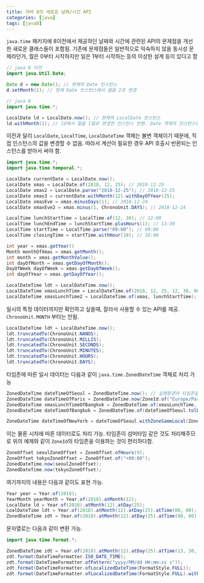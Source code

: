 ```yaml
---
title: 자바 8의 새로운 날짜/시간 API
categories: [java]
tags: [java8]
---
```


`java.time` 패키지에 8이전에서 제공하던 날짜와 시간에 관련된 API의 문제점을 개선한 새로운 클래스들이 포함됨.
기존에 문제점들은 일반적으로 익숙하지 않을 동시성 문제라던가, 월은 0부터 시작하지만 일은 1부터 시작하는 등의 이상한 설계 등이 있다고 함

```java
// java 8 이전
import java.Util.Date;

Date d = new Date(); // 현재의 Date 인스턴스
d.setMonth(1); // 현재 Date 인스턴스에서 월을 2로 변경

// java 8
import java.time.*;

LocalDate ld = LocalDate.now(); // 현재의 LocalDate 인스턴스
ld.withMonth(1); // ld에서 월을 1월로 변경한 인스턴스 반환. Date 객체의 인스턴스인 d가 변경된 것과 달리 LocalDate 객체의 인스턴스인 ld는 변경이 안 됨.
```

이전과 달리 `LocalDate`, `LocalTime`, `LocalDateTime` 객체는 불변 객체이기 때문에, 직접 인스턴스의 값을 변경할 수 없음.
따라서 계산이 필요한 경우 API 호출시 반환되는 인스턴스를 받아서 써야 함.

```java
import java.time.*;
import java.time.temporal.*;

LocalDate currentDate = LocalDate.now();
LocalDate xmas = LocalDate.of(2018, 12, 25); // 2018-12-25
LocalDate xmas2 = LocalDate.parse("2018-12-25"); // 2018-12-25
LocalDate xmas3 = currentDate.withMonth(12).withDayOfYear(25);
LocalDate xmasEve = xmas.minusDays(1); // 2018-12-24
LocalDate xmaxEve2 = xmas.minus(1, ChronoUnit.DAYS); // 2018-12-24

LocalTime lunchStartTime = LocalTime.of(12, 30); // 12:00
LocalTime lunchEndTime = lunchStartTime.plusHours(1); // 13:30
LocalTime startTime = LocalTime.parse("09:00"); // 09:00
LocalTime closingTime = startTime.withHour(18); // 18:00

int year = xmas.getYear()
Month monthOfXmas = xmas.getMonth();
int month = xmas.getMonthValue();
int dayOfMonth = xmas.getDayOfMonth();
DayOfWeek dayOfWeek = xmas.getDayOfWeek();
int dayOfYear = xmas.getDayOfYear();

LocalDateTime ldt = LocalDateTime.now();
LocalDateTime xmasLunchTime = LocalDateTime.of(2018, 12, 25, 12, 30, 00);
LocalDateTime xmasLunchTime2 = LocalDateTime.of(xmas, lunchStartTime);
```

일시의 특정 데이터까지만 확인하고 싶을때, 잘라서 사용할 수 있는 API를 제공. `ChronoUnit.MONTH` 부터는 안됨.

```java
LocalDateTime ldt = LocalDateTime.now();
ldt.truncatedTo(ChronoUnit.NANOS);
ldt.truncatedTo(ChronoUnit.MILLIS);
ldt.truncatedTo(ChronoUnit.SECONDS);
ldt.truncatedTo(ChronoUnit.MINUTES);
ldt.truncatedTo(ChronoUnit.HOURS);
ldt.truncatedTo(ChronoUnit.DAYS);
```

타임존에 따른 일시 데이터는 다음과 같이 `java.time.ZonedDateTime` 객체로 처리 가능

```java
ZonedDateTime dateTimeOfSeoul = ZonedDateTime.now(); // 실행환경의 타임존을 따름
ZonedDateTime dateTimeOfParis = ZonedDateTime.now(ZoneId.of("Europe/Paris"));
ZonedDateTime xmasLunchTimeOfBangkok = ZonedDateTime.of(xmasLunchTime, ZoneId.of("Asia/Bangkok"));
ZonedDateTime dateTimeOfBangkok = ZonedDateTime.of(dateTimeOfSeoul.tolDateTime(), ZoneId.of("Asia/Bangkok"));

ZoneDateTime dateTimeOfNewYork = dateTimeOfSeoul.withZoneSameLocal(ZoneId.of("America/Chicago"));  
```

이는 물론 시차에 따른 데이터로도 처리 가능. 타임존이 섬머타임 같은 것도 처리해주므로 위의 예제와 같이 `ZoneId`의 타임존을 이용하는 것이 편리하다함.

```java
ZoneOffset seoulZoneOffset = ZoneOffset.ofHours(9);
ZoneOffset tokyoZoneOffset = ZoneOffset.of("+09:00");
ZonedDateTime.now(seoulZoneOffset);
ZonedDateTime.now(tokyoZoneOffset);
```

여기까지의 내용은 다음과 같이도 표현 가능.

```java
Year year = Year.of(2018);
YearMonth yearMonth = Year.of(2018).atMonth(12);
LocalDate ld = Year.of(2018).atMonth(12).atDay(25);
LoalDateTime ldt = Year.of(2018).atMonth(12).atDay(25).atTime(00, 00);
ZonedDateTime zdt = Year.of(2018).atMonth(12).atDay(25).atTime(00, 00).atZone(ZoneId.of("Europe/London"));
```

문자열로는 다음과 같이 변환 가능.

```java
import java.time.format.*;

ZonedDateTime zdt = Year.of(2018).atMonth(12).atDay(25).atTime(13, 30, 24, 123).atZone(ZoneId.of("Europe/Paris"));
zdt.format(DateTimeFormatter.ISO_DATE_TIME);
zdt.format(DateTimeFormatter.ofPattern("yyyy/MM/dd HH:mm:ss z"));
zdt.format(DateTimeFormatter.ofLocalizedDateTime(FormatStyle.FULL));
zdt.format(DateTimeFormatter.ofLocalizedDateTime(FormatStyle.FULL).withLocale(Locale.US));
```